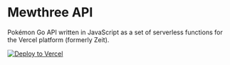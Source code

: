 # Mewthree API

Pokémon Go API written in JavaScript as a set of serverless functions for the Vercel platform (formerly Zeit).

[![Deploy to Vercel](https://vercel.com/button)](https://vercel.com/import/project?template=https://github.com/codybarr/mewthree-api)
